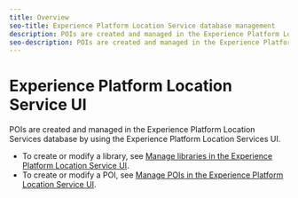 ```yaml
---
title: Overview
seo-title: Experience Platform Location Service database management
description: POIs are created and managed in the Experience Platform Location Services database by using the Experience Platform Location Services UI.  
seo-description: POIs are created and managed in the Experience Platform Location Services database by using the Experience Platform Location Services UI. 
---
```


# Experience Platform Location Service UI 

POIs are created and managed in the Experience Platform Location Services database by using the Experience Platform Location Services UI. 

* To create or modify a library, see [Manage libraries in the Experience Platform Location Service UI](/help/loc-services-database-management-1/manage-libraries-in-the-loc-services-ui.md).
* To create or modify a POI, see [Manage POIs in the Experience Platform Location Service UI](/help/loc-services-database-management-1/managing-pois-in-the-loc-services-ui.md).
